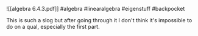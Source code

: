 ![[algebra 6.4.3.pdf]] #algebra #linearalgebra #eigenstuff #backpocket 

This is such a slog but after going through it I don't think it's impossible to do on a qual, especially the first part.